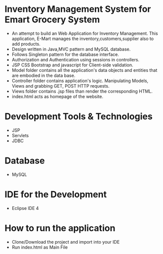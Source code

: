 # Inventory Management System for Emart Grocery System
  - An attempt to build an Web Application for Inventory Management. This application, E-Mart manages the inventory,customers,supplier also to add products.
  - Design written in Java,MVC pattern and MySQL database.
  - Follows Singleton pattern for the database interface.
  - Authorization and Authentication using sessions in controllers.
  - JSP CSS Bootstrap and javascript for Client-side validation.
  - Model folder contains all the application's data objects and entities that are embodied in the data base.
  - Controller folder contains application's logic. Manipulating Models, Views and grabbing GET, POST HTTP requests.
  - Views folder contains .jsp files than render the corresponding HTML.
  - index.html acts as homepage of the website.
 # Development Tools & Technologies
  - JSP
  - Servlets
  - JDBC
 # Database
  - MySQL
 # IDE for the Development
  - Eclipse IDE 4
 


# How to run the application
- Clone/Download the project and import into your IDE
- Run index.html as Main File

